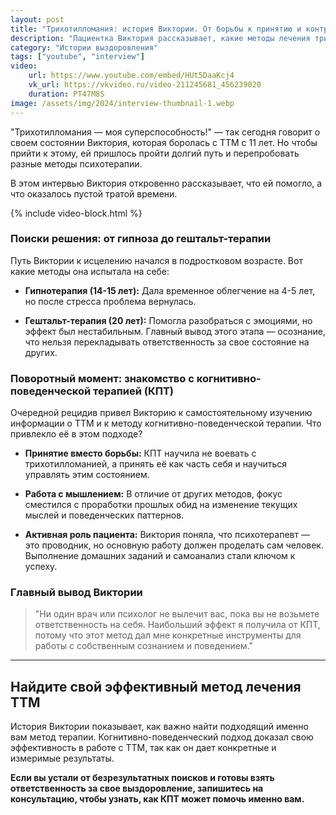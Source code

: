 ```yaml
---
layout: post
title: "Трихотилломания: история Виктории. От борьбы к принятию и контролю."
description: "Пациентка Виктория рассказывает, какие методы лечения трихотилломании она пробовала за 20 лет: гипнотерапия, гештальт-терапия и КПТ. Узнайте, что оказалось самым эффективным."
category: "Истории выздоровления"
tags: ["youtube", "interview"]
video:
    url: https://www.youtube.com/embed/HUt5DaaKcj4
    vk_url: https://vkvideo.ru/video-211245681_456239020
    duration: PT47M8S
image: /assets/img/2024/interview-thumbnail-1.webp
---
```


"Трихотилломания — моя суперспособность!" — так сегодня говорит о своем состоянии Виктория, которая боролась с ТТМ с 11 лет. Но чтобы прийти к этому, ей пришлось пройти долгий путь и перепробовать разные методы психотерапии.

В этом интервью Виктория откровенно рассказывает, что ей помогло, а что оказалось пустой тратой времени.

{% include video-block.html %}

### Поиски решения: от гипноза до гештальт-терапии

Путь Виктории к исцелению начался в подростковом возрасте. Вот какие методы она испытала на себе:

* **Гипнотерапия (14-15 лет):** Дала временное облегчение на 4-5 лет, но после стресса проблема вернулась.

* **Гештальт-терапия (20 лет):** Помогла разобраться с эмоциями, но эффект был нестабильным. Главный вывод этого этапа — осознание, что нельзя перекладывать ответственность за свое состояние на других.

### Поворотный момент: знакомство с когнитивно-поведенческой терапией (КПТ)

Очередной рецидив привел Викторию к самостоятельному изучению информации о ТТМ и к методу когнитивно-поведенческой терапии. Что привлекло её в этом подходе?

* **Принятие вместо борьбы:** КПТ научила не воевать с трихотилломанией, а принять её как часть себя и научиться управлять этим состоянием.

* **Работа с мышлением:** В отличие от других методов, фокус сместился с проработки прошлых обид на изменение текущих мыслей и поведенческих паттернов.

* **Активная роль пациента:** Виктория поняла, что психотерапевт — это проводник, но основную работу должен проделать сам человек. Выполнение домашних заданий и самоанализ стали ключом к успеху.

### Главный вывод Виктории

> "Ни один врач или психолог не вылечит вас, пока вы не возьмете ответственность на себя. Наибольший эффект я получила от КПТ, потому что этот метод дал мне конкретные инструменты для работы с собственным сознанием и поведением."

---

## Найдите свой эффективный метод лечения ТТМ

История Виктории показывает, как важно найти подходящий именно вам метод терапии. Когнитивно-поведенческий подход доказал свою эффективность в работе с ТТМ, так как он дает конкретные и измеримые результаты.

**Если вы устали от безрезультатных поисков и готовы взять ответственность за свое выздоровление, запишитесь на консультацию, чтобы узнать, как КПТ может помочь именно вам.**











